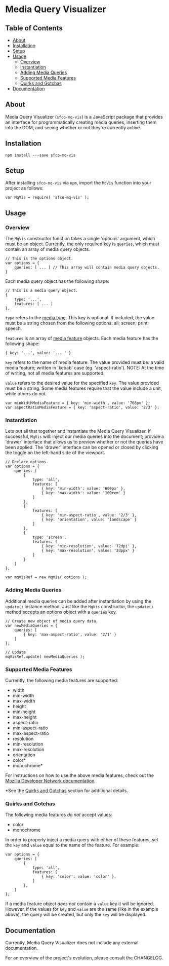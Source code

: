 # Media Query Visualizer

## Table of Contents
- [About](#about)
- [Installation](#installation)
- [Setup](#setup)
- [Usage](#usage)
	- [Overview](#overview)
	- [Instantiation](#instantiation)
	- [Adding Media Queries](#adding-media-queries)
	- [Supported Media Features](#supported-media-features)
	- [Quirks and Gotchas](#quirks-and-gotchas)
- [Documentation](#documentation)

## About
Media Query Visualizer (`sfco-mq-vis`) is a JavaScript package that provides an interface for programmatically creating media queries, inserting them into the DOM, and seeing whether or not they're currently active.

## Installation
```
npm install ---save sfco-mq-vis
```

## Setup
After installing `sfco-mq-vis` via `npm`, import the `MqVis` function into your project as follows:

```
var MqVis = require( 'sfco-mq-vis' );
```

## Usage
### Overview
The `MqVis` constructor function takes a single 'options' argument, which must be an object. Currently, the only required key is `queries`, which must contain an array of media query objects.

```
// This is the options object.
var options = {
	queries: [ ... ] // This array will contain media query objects.
}
```

Each media query object has the following shape:

```
// This is a media query object.
{
	type: '...',
	features: [ ... ]
},
```

`type` refers to the [media type](https://developer.mozilla.org/en-US/docs/Web/CSS/@media#Media_types). This key is optional. If included, the value must be a string chosen from the following options: all; screen; print; speech.

`features` is an array of [media feature](https://developer.mozilla.org/en-US/docs/Web/CSS/@media#Media_features) objects. Each media feature has the following shape:

```
{ key: '...', value: '... ' }
```

`key` refers to the name of media feature. The value provided must be: a valid media feature; written in 'kebab' case (eg. 'aspect-ratio'). NOTE: At the time of writing, not all media features are supported.

`value` refers to the desired value for the specified `key`. The value provided must be a string. Some media features require that the value include a unit, while others do not.

```
var minWidthMediaFeature = { key: 'min-width', value: '768px' };
var aspectRatioMediaFeature = { key: 'aspect-ratio', value: '2/3' };
```

### Instantiation
Lets put all that together and instantiate the Media Query Visualizer. If successful, `MqVis` will: inject our media queries into the document; provide a 'drawer' interface that allows us to preview whether or not the queries have been applied. The 'drawer' interface can be opened or closed by clicking the toggle on the left-hand side of the viewport.

```
// Declare options.
var options = {
	queries: [
		{
			type: 'all',
			features: [
				{ key: 'min-width': value: '600px' },
				{ key: 'max-width': value: '100rem' }
			]
		},
		{
			features: [
				{ key: 'min-aspect-ratio', value: '2/3' },
				{ key: 'orientation', value: 'landscape' }
			]
		},
		{
			type: 'screen',
			features: [
				{ key: 'min-resolution', value: '72dpi' },
				{ key: 'max-resolution', value: '2dppx' }
			]
		}
	]
};

var mqVisRef = new MqVis( options );
```

### Adding Media Queries
Additional media queries can be added after instantiation by using the `update()` instance method. Just like the `MqVis` constructor, the `update()` method accepts an options object with a `queries` key.

```
// Create new object of media query data.
var newMediaQueries = {
	queries: [
		{ key: 'max-aspect-ratio', value: '2/1' }
	]
};

// Update
mqVisRef.update( newMediaQueries );
```

### Supported Media Features
Currently, the following media features are supported:
- width
- min-width
- max-width
- height
- min-height
- max-height
- aspect-ratio
- min-aspect-ratio
- max-aspect-ratio
- resolution
- min-resolution
- max-resolution
- orientation
- color*
- monochrome*

For instructions on how to use the above media features, check out the [Mozilla Developer Network documentation](https://developer.mozilla.org/en-US/docs/Web/CSS/@media#Media_features).

\*See the [Quirks and Gotchas](#quirks-and-gotchas) section for additional details.

### Quirks and Gotchas
The following media features *do not* accept values:
- color
- monochrome

In order to properly inject a media query with either of these features, set the `key` and `value` equal to the name of the feature. For example:

```
var options = {
	queries: [
		{
			type: 'all',
			features: [
				{ key: 'color': value: 'color' },
			]
		},
	]
};
```
If a media feature object *does not* contain a `value` key it will be ignored. However, if the values for `key` and `value` are the same (like in the example above), the query will be created, but only the `key` will be displayed.

## Documentation
Currently, Media Query Visualizer does not include any external documentation.

For an overview of the project's evolution, please consult the CHANGELOG.
